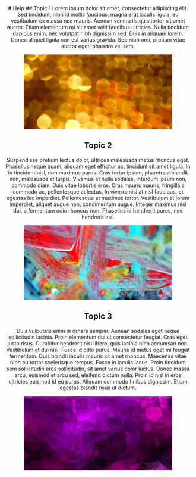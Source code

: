 <center>
# Help
## Topic 1
Lorem ipsum dolor sit amet, consectetur adipiscing elit. Sed tincidunt, nibh id mollis faucibus, magna erat iaculis ligula, eu vestibulum ex massa nec mauris. Aenean venenatis quis tortor sit amet auctor. Etiam elementum mi sit amet velit faucibus ultricies. Nulla tincidunt dapibus enim, nec volutpat nibh dignissim sed. Duis in aliquam lorem. Donec aliquet ligula non est varius gravida. Sed nibh orci, pretium vitae auctor eget, pharetra vel sem.

![](./help_1.jpg) 

## Topic 2
Suspendisse pretium lectus dolor, ultrices malesuada metus rhoncus eget. Phasellus neque quam, aliquam eget efficitur ac, tincidunt sit amet ligula. In in tincidunt nisl, non maximus purus. Cras tortor ipsum, pharetra a blandit non, malesuada at turpis. Vivamus et nulla sodales, interdum ipsum non, commodo diam. Duis vitae lobortis eros. Cras mauris mauris, fringilla a commodo ac, pellentesque at lectus. In viverra nisi at nisl faucibus, et egestas leo imperdiet. Pellentesque at maximus tortor. Vestibulum at lorem imperdiet, aliquet augue non, condimentum augue. Integer maximus nisi dui, a fermentum odio rhoncus non. Phasellus id hendrerit purus, nec hendrerit est.

![](./help_2.jpg) 

## Topic 3
Duis vulputate enim in ornare semper. Aenean sodales eget neque sollicitudin lacinia. Proin elementum dui ut consectetur feugiat. Cras eget justo risus. Curabitur hendrerit nisi libero, quis lacinia nibh accumsan non. Vestibulum et dui nisi. Fusce id odio purus. Mauris id metus eget mi feugiat fermentum. Duis blandit iaculis mauris sit amet rhoncus. Maecenas vitae nibh eu tortor scelerisque tempus. Fusce in iaculis lacus. Proin tincidunt sem sollicitudin eros sollicitudin, sit amet varius dolor luctus. Donec massa arcu, euismod et arcu sed, eleifend dictum nulla. Proin id nisl in eros ultricies euismod id eu purus. Aliquam commodo finibus dignissim. Etiam egestas blandit risus ut dictum.

![](./help_3.jpg) 
</center>